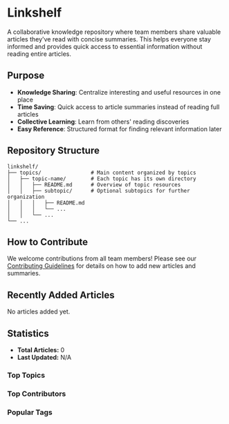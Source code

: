 # Linkshelf

A collaborative knowledge repository where team members share valuable articles they've read with concise summaries. This helps everyone stay informed and provides quick access to essential information without reading entire articles.

## Purpose

- **Knowledge Sharing**: Centralize interesting and useful resources in one place
- **Time Saving**: Quick access to article summaries instead of reading full articles
- **Collective Learning**: Learn from others' reading discoveries
- **Easy Reference**: Structured format for finding relevant information later

## Repository Structure

```
linkshelf/
├── topics/                # Main content organized by topics
│   ├── topic-name/        # Each topic has its own directory
│   │   ├── README.md      # Overview of topic resources
│   │   ├── subtopic/      # Optional subtopics for further organization
│   │   │   ├── README.md
│   │   │   └── ...
│   │   └── ...
└── ...
```
## How to Contribute

We welcome contributions from all team members! Please see our [Contributing Guidelines](CONTRIBUTING.md) for details on how to add new articles and summaries.

## Recently Added Articles

No articles added yet.

## Statistics

- **Total Articles:** 0
- **Last Updated:** N/A

### Top Topics


### Top Contributors


### Popular Tags


